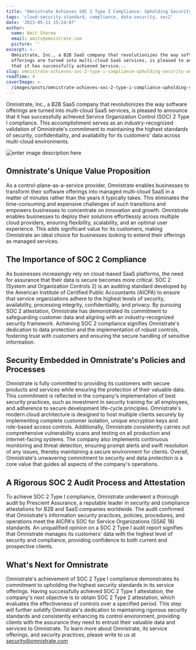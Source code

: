 ```yaml
---
title: "Omnistrate Achieves SOC 2 Type I Compliance: Upholding Security and Trust \U0001F396️"
tags: 'cloud-security-standard, compliance, data-security, soc2'
date: '2023-05-11 15:24:07'
author:
  name: Amit Sharma
  email: amits@omnistrate.com
  picture: ''
excerpt: >-
  Omnistrate, Inc., a B2B SaaS company that revolutionizes the way software
  offerings are turned into multi-cloud SaaS services, is pleased to announce
  that it has successfully achieved Service...
slug: omnistrate-achieves-soc-2-type-i-compliance-upholding-security-and-trust
readTime: 4
coverImage: >-
  /images/posts/omnistrate-achieves-soc-2-type-i-compliance-upholding-security-and-trust-1.png
---
```


Omnistrate, Inc., a B2B SaaS company that revolutionizes the way software offerings are turned into multi-cloud SaaS services, is pleased to announce that it has successfully achieved Service Organization Control (SOC) 2 Type I compliance. This accomplishment serves as an industry-recognized validation of Omnistrate's commitment to maintaining the highest standards of security, confidentiality, and availability for its customers' data across multi-cloud environments.

![enter image description here][1]

Omnistrate's Unique Value Proposition
-------------------------------------
As a control-plane-as-a-service provider, Omnistrate enables businesses to transform their software offerings into managed multi-cloud SaaS in a matter of minutes rather than the years it typically takes. This eliminates the time-consuming and expensive challenges of such transitions and empowers businesses to concentrate on innovation and growth. Omnistrate enables businesses to deploy their solutions effortlessly across multiple cloud providers, ensuring flexibility, scalability, and an optimal user experience. This adds significant value for its customers, making Omnistrate an ideal choice for businesses looking to extend their offerings as managed services.

The Importance of SOC 2 Compliance
----------------------------------
As businesses increasingly rely on cloud-based SaaS platforms, the need for assurance that their data is secure becomes more critical. SOC 2 (System and Organization Controls 2) is an auditing standard developed by the American Institute of Certified Public Accountants (AICPA) to ensure that service organizations adhere to the highest levels of security, availability, processing integrity, confidentiality, and privacy. By pursuing SOC 2 attestation, Omnistrate has demonstrated its commitment to safeguarding customer data and aligning with an industry-recognized security framework. Achieving SOC 2 compliance signifies Omnistrate's dedication to data protection and the implementation of robust controls, fostering trust with customers and ensuring the secure handling of sensitive information.

Security Embedded in Omnistrate's Policies and Processes
--------------------------------------------------------
Omnistrate is fully committed to providing its customers with secure products and services while ensuring the protection of their valuable data. This commitment is reflected in the company's implementation of best security practices, such as investment in security training for all employees, and adherence to secure development life-cycle principles. Omnistrate's modern cloud architecture is designed to host multiple clients securely by implementing complete customer isolation, unique encryption keys and role-based access controls. Additionally, Omnistrate consistently carries out comprehensive vulnerability scans and testing on all production and internet-facing systems. The company also implements continuous monitoring and threat detection, ensuring prompt alerts and swift resolution of any issues, thereby maintaining a secure environment for clients. Overall, Omnistrate's unwavering commitment to security and data protection is a core value that guides all aspects of the company's operations.

A Rigorous SOC 2 Audit Process and Attestation
----------------------------------------------
To achieve SOC 2 Type I compliance, Omnistrate underwent a thorough audit by Prescient Assurance, a reputable leader in security and compliance attestations for B2B and SaaS companies worldwide. The audit confirmed that Omnistrate's information security practices, policies, procedures, and operations meet the AICPA's SOC for Service Organizations (SSAE 18) standards. An unqualified opinion on a SOC 2 Type I audit report signifies that Omnistrate manages its customers' data with the highest level of security and compliance, providing confidence to both current and prospective clients.

What's Next for Omnistrate
--------------------------
Omnistrate's achievement of SOC 2 Type I compliance demonstrates its commitment to upholding the highest security standards in its service offerings. Having successfully achieved SOC 2 Type 1 attestation, the company's next objective is to obtain SOC 2 Type 2 attestation, which evaluates the effectiveness of controls over a specified period. This step will further solidify Omnistrate's dedication to maintaining rigorous security standards and consistently enhancing its control environment, providing clients with the assurance they need to entrust their valuable data and services to Omnistrate. To learn more about Omnistrate, its service offerings, and security practices, please write to us at security@omnistrate.com

  [1]: /images/posts/omnistrate-achieves-soc-2-type-i-compliance-upholding-security-and-trust-1.png
